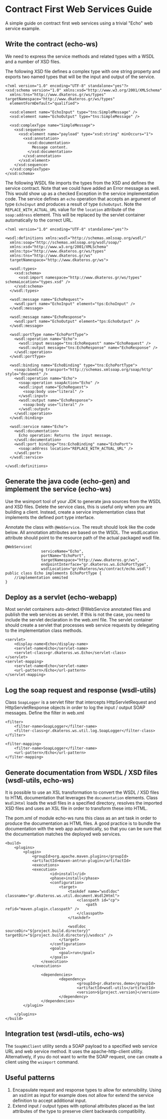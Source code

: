 # Contract First Web Services Guide

A simple guide on contract first web services using a trivial "Echo" web service example.

## Write the contract (echo-ws)

We need to express the service methods and related types with a WSDL and a number of XSD files.

The following XSD file defines a complex type with one string property and exports two named types that will be the input and output of the service.

    <?xml version="1.0" encoding="UTF-8" standalone="yes"?>
    <xsd:schema version="1.0" xmlns:xsd="http://www.w3.org/2001/XMLSchema"
      xmlns:tns="http://www.dkateros.gr/ws/types" targetNamespace="http://www.dkateros.gr/ws/types"
      elementFormDefault="qualified">

      <xsd:element name="EchoInput" type="tns:SimpleMessage" />
      <xsd:element name="EchoOutput" type="tns:SimpleMessage" />

      <xsd:complexType name="SimpleMessage">
        <xsd:sequence>
          <xsd:element name="payload" type="xsd:string" minOccurs="1">
            <xsd:annotation>
              <xsd:documentation>
                Message content.
              </xsd:documentation>
            </xsd:annotation>
          </xsd:element>
        </xsd:sequence>
      </xsd:complexType>
    </xsd:schema>

The following WSDL file imports the types from the XSD and defines the service contract. Note that we could have added an Error message as well. This would show up as a checked Exception in the service implementation code. The service defines an `echo` operation that accepts an argument of type `EchoInput` and produces a result of type `EchoOutput`. Note the `REPLACE_WITH_ACTUAL_URL` value for the `location` attribute of the `soap:address` element. This will be replaced by the servlet container automatically to the correct URL.

    <?xml version="1.0" encoding="UTF-8" standalone="yes"?>

    <wsdl:definitions xmlns:wsdl="http://schemas.xmlsoap.org/wsdl/"
      xmlns:soap="http://schemas.xmlsoap.org/wsdl/soap/" 
      xmlns:xsd="http://www.w3.org/2001/XMLSchema"
      xmlns:tps="http://www.dkateros.gr/ws/types" 
      xmlns:tns="http://www.dkateros.gr/ws"
      targetNamespace="http://www.dkateros.gr/ws">

      <wsdl:types>
        <xsd:schema>
          <xsd:import namespace="http://www.dkateros.gr/ws/types" schemaLocation="types.xsd" />
        </xsd:schema>
      </wsdl:types>

      <wsdl:message name="EchoRequest">
        <wsdl:part name="EchoInput" element="tps:EchoInput" />
      </wsdl:message>

      <wsdl:message name="EchoResponse">
        <wsdl:part name="EchoOutput" element="tps:EchoOutput" />
      </wsdl:message>

      <wsdl:portType name="EchoPortType">
        <wsdl:operation name="Echo">
          <wsdl:input message="tns:EchoRequest" name="EchoRequest" />
          <wsdl:output message="tns:EchoResponse" name="EchoResponse" />
        </wsdl:operation>
      </wsdl:portType>

      <wsdl:binding name="EchoBinding" type="tns:EchoPortType">
        <soap:binding transport="http://schemas.xmlsoap.org/soap/http" style="document" />
        <wsdl:operation name="Echo">
          <soap:operation soapAction="Echo" />
          <wsdl:input name="EchoRequest">
            <soap:body use="literal" />
          </wsdl:input>
          <wsdl:output name="EchoResponse">
            <soap:body use="literal" />
          </wsdl:output>
        </wsdl:operation>
      </wsdl:binding>

      <wsdl:service name="Echo">
        <wsdl:documentation>
          Echo operation: Returns the input message.
        </wsdl:documentation>
        <wsdl:port binding="tns:EchoBinding" name="EchoPort">
          <soap:address location="REPLACE_WITH_ACTUAL_URL" />
        </wsdl:port>
      </wsdl:service>

    </wsdl:definitions>

## Generate the java code (echo-gen) and implement the service (echo-ws)

Use the wsimport tool of your JDK to generate java sources from the WSDL and XSD files. Delete the service class, this is useful only when you are building a client. Instead, create a service implementation class that implements the defined port type interface.

Annotate the class with `@WebService`. The result should look like the code below. All annotation attributes are based on the WSDL. The wsdlLocation attribute should point to the resource path of the actual packaged wsdl file.

    @WebService(
                    serviceName="Echo",
                    portName="EchoPort",
                    targetNamespace="http://www.dkateros.gr/ws",
                    endpointInterface="gr.dkateros.ws.EchoPortType",
                    wsdlLocation="gr/dkateros/ws/contract/echo.wsdl")
    public class Echo implements EchoPortType {
        //implementation ommited
    }

## Deploy as a servlet (echo-webapp)

Most servlet containers auto-detect @WebService annotated files and publish the web services as servlet. If this is not the case, you need to include the servlet declaration in the web.xml file. The servlet container should create a servlet that processes web service requests by delegating to the implementation class methods.

	<servlet>
		<display-name>Echo</display-name>
		<servlet-name>Echo</servlet-name>
		<servlet-class>gr.dkateros.ws.Echo</servlet-class>
	</servlet>
	<servlet-mapping>
		<servlet-name>Echo</servlet-name>
		<url-pattern>/Echo</url-pattern>
	</servlet-mapping>

## Log the soap request and response (wsdl-utils)

Class `SoapLogger` is a servlet filter that intercepts HttpServletRequest and HttpServletResponse objects in order to log the input / output SOAP messages. Define the filter in web.xml

	<filter>
		<filter-name>SoapLogger</filter-name>
		<filter-class>gr.dkateros.ws.util.log.SoapLogger</filter-class>
	</filter>

	<filter-mapping>
		<filter-name>SoapLogger</filter-name>
		<url-pattern>/Echo</url-pattern>
	</filter-mapping>

## Generate documentation from WSDL / XSD files (wsdl-utils, echo-ws)

It is possible to use an XSL transformation to convert the WSDL / XSD files to HTML documentation that leverages the `documentation` elements. Class `Wsdl2Html` loads the wsdl files in a specified directory, resolves the imported XSD files and uses an XSL file in order to transform these into HTML.

The pom.xml of module echo-ws runs this class as an ant task in order to produce the documentation as HTML files. A good practice is to bundle the documentation with the web app automatically, so that you can be sure that the documentation matches the deployed web services.

    <build>
        <plugins>
            <plugin>
                <groupId>org.apache.maven.plugins</groupId>
                <artifactId>maven-antrun-plugin</artifactId>
                <executions>
                <execution>
                        <id>install</id>
                        <phase>install</phase>
                        <configuration>
                            <target>
                                <taskdef name="wsdldoc" classname="gr.dkateros.ws.util.document.Wsdl2Html">
                                    <classpath id="cp">
                                        <path refid="maven.plugin.classpath" />
                                    </classpath>
                                </taskdef>

                                <wsdldoc sourceDir="${project.build.directory}"                                         targetDir="${project.build.directory}/wsdocs" />
                            </target>
                        </configuration>
                        <goals>
                            <goal>run</goal>
                        </goals>
                    </execution>
                </executions>

                    <dependencies>
                            <dependency>
                                    <groupId>gr.dkateros.demo</groupId>
                                    <artifactId>wsdl-utils</artifactId>
                                    <version>${project.version}</version>
                            </dependency>
                    </dependencies>
            </plugin>

        </plugins>
    </build>

## Integration test (wsdl-utils, echo-ws)

The `SoapWsClient` utility sends a SOAP payload to a specified web service URL and web service method. It uses the apache-http-client utility. Alternatively, if you do not want to write the SOAP request, one can create a client using the `wsimport` command.

## Useful patterns

1. Encapsulate request and response types to allow for extensibility. Using an xsd:int as input for example does not allow for extend the service definition to accept additional input.
2. Extend input / output types with optional attributes placed as the last attributes of the type to preserve client backwards compatibility.
